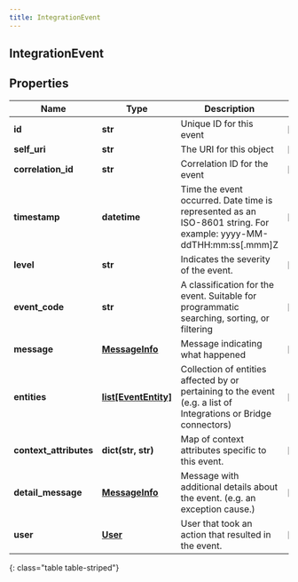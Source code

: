```yaml
---
title: IntegrationEvent
---
```

## IntegrationEvent

## Properties

|Name | Type | Description | Notes|
|------------ | ------------- | ------------- | -------------|
| **id** | **str** | Unique ID for this event | [optional] |
| **self_uri** | **str** | The URI for this object | [optional] |
| **correlation_id** | **str** | Correlation ID for the event | [optional] |
| **timestamp** | **datetime** | Time the event occurred. Date time is represented as an ISO-8601 string. For example: yyyy-MM-ddTHH:mm:ss[.mmm]Z | [optional] |
| **level** | **str** | Indicates the severity of the event. | [optional] |
| **event_code** | **str** | A classification for the event. Suitable for programmatic searching, sorting, or filtering | [optional] |
| **message** | [**MessageInfo**](MessageInfo.html) | Message indicating what happened | [optional] |
| **entities** | [**list[EventEntity]**](EventEntity.html) | Collection of entities affected by or pertaining to the event (e.g. a list of Integrations or Bridge connectors) | [optional] |
| **context_attributes** | **dict(str, str)** | Map of context attributes specific to this event. | [optional] |
| **detail_message** | [**MessageInfo**](MessageInfo.html) | Message with additional details about the event. (e.g. an exception cause.) | [optional] |
| **user** | [**User**](User.html) | User that took an action that resulted in the event. | [optional] |
{: class="table table-striped"}


